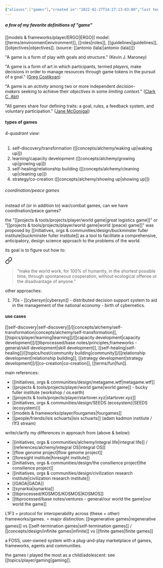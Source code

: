 ```yaml
---
{"aliases":["games"],"created in":"2022-02-27T14:27:13-03:00","last tended to":"2024-09-24T16:25:20-03:00","tags":["player","concept","🌱"],"dg-publish":true,"notestage":["🌱"],"created":"2022-02-27T14:27:13.500-03:00","updated":"2025-01-22T15:26:44.032-03:00","permalink":"/concepts/player/game/","dgPassFrontmatter":true}
---
```


##### a few of my favorite definitions of "game"

[[models & frameworks/player/ERGO\|ERGO]] model: [[terms/environment\|environment]], [[roles\|roles]], [[guidelines\|guidelines]], [[objectives\|objectives]]. (source: [[antonio (lala)\|antonio (lala)]])

"A game is a form of play with goals and structure." (Kevin J. Maroney)

"A game is a form of art in which participants, termed _players_, make decisions in order to manage resources through game tokens in the pursuit of a goal." ([Greg Costikyan](https://en.wikipedia.org/wiki/Greg_Costikyan "Greg Costikyan"))

"A game is an _activity_ among two or more independent _decision-makers_ seeking to achieve their _objectives_ in some _limiting context._" ([Clark C. Abt](https://en.wikipedia.org/wiki/Clark_C._Abt "Clark C. Abt"))

"All games share four defining traits: a goal, rules, a feedback system, and voluntary participation." ([Jane McGonigal](https://en.wikipedia.org/wiki/Jane_McGonigal "Jane McGonigal"))

#### types of games

###### 4-quadrant view:

1) self-discovery/transformation ([[concepts/alchemy/waking up\|waking up]])
2) learning/capacity development ([[concepts/alchemy/growing up\|growing up]])
3) self-healing/relationship building ([[concepts/alchemy/cleaning up\|cleaning up]])
4) strategy/co-creation ([[concepts/alchemy/showing up\|showing up]])

###### coordination/peace games

instead of (or in addition to) war/combat games, can we have coordination/peace games?

the "[[projects & tools/projects/player/world game\|great logistics game]]" or "[[projects & tools/projects/player/world game\|world (peace) game]]" was proposed by [[initiatives, orgs & communities/design/buckminster fuller institute\|buckminster fuller institute]] as a tool to facilitate a comprehensive, anticipatory, design science approach to the problems of the world.

its goal is to figure out how to: 


<div class="transclusion internal-embed is-loaded"><a class="markdown-embed-link" href="/projects-and-tools/projects/player/world-game/#52ca2c" aria-label="Open link"><svg xmlns="http://www.w3.org/2000/svg" width="24" height="24" viewBox="0 0 24 24" fill="none" stroke="currentColor" stroke-width="2" stroke-linecap="round" stroke-linejoin="round" class="svg-icon lucide-link"><path d="M10 13a5 5 0 0 0 7.54.54l3-3a5 5 0 0 0-7.07-7.07l-1.72 1.71"></path><path d="M14 11a5 5 0 0 0-7.54-.54l-3 3a5 5 0 0 0 7.07 7.07l1.71-1.71"></path></svg></a><div class="markdown-embed">



> "make the world work, for 100% of humanity, in the shortest possible time, through spontaneous cooperation, without ecological offense or the disadvantage of anyone." 

</div></div>


other approaches:
1) 70s - [[cybersyn\|cybersyn]] - distributed decision support system to aid in the management of the national economy - birth of cybernetics.

#### use cases

[[self-discovery\|self-discovery]]/[[concepts/alchemy/self-transformation\|concepts/alchemy/self-transformation]], [[topics/player/learning\|learning]]/[[capacity development\|capacity development]]/[[tbprocessed/base notes/principles;frameworks - general/skill development\|skill development]], [[self-healing\|self-healing]]/[[topics/host/community building\|community]]/[[relationship development\|relationship building]], [[strategy development\|strategy development]]/[[co-creation\|co-creation]], [[terms/fun\|fun]].


main references:
- [[initiatives, orgs & communities/design/metagame.wtf\|metagame.wtf]]
- [[projects & tools/projects/player/world game\|world game]] - bucky fuller institute (workshop / os.earth)
- [[projects & tools/projects/player/startover.xyz\|startover.xyz]]
- [[initiatives, orgs & communities/design/SEEDS (ecosystem)\|SEEDS (ecosystem)]]
- [[models & frameworks/player/fourgames\|fourgames]]
- [[people/friends/ísis schuarts\|ísis schuarts]] (adam kadmon institute / l1f3 stream)

write/clarify my differences in approach from (above & below):
- [[initiatives, orgs & communities/alchemy/integral life\|integral life]] / [[references/alchemy/integral OS\|integral OS]]
- [[flow genome project\|flow genome project]]
- [[foresight institute\|foresight institute]]
- [[initiatives, orgs & communities/design/the consilience project\|the consilience project]]
- [[initiatives, orgs & communities/design/civilization research institute\|civilization research institute]]
- [[GAOA\|GAOA]]
- [[synarkia\|synarkia]]
- [[tbprocessed/KOSMOS/KOSMOS\|KOSMOS]]
- [[tbprocessed/base notes/ventures - general/our world the game\|our world the game]]

L1F3 = protocol for interoperability across (these + other) frameworks/games.
⭐ major distinction: [[regenerative games\|regenerative games]] vs [[self-termination games\|self-termination games]] / [[concepts/design/infinite games\|infinite]] vs [[finite games\|finite games]]

a FOSS, user-owned system with a plug-and-play marketplace of games, frameworks, agents and communities.

the games i played the most as a child/adolescent: see [[topics/player/gaming\|gaming]].